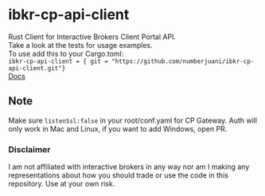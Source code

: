# ibkr-cp-api-client
Rust Client for Interactive Brokers Client Portal API. </br>
Take a look at the tests for usage examples. </br>
To use add this to your Cargo.toml: </br>
```ibkr-cp-api-client = { git = "https://github.com/numberjuani/ibkr-cp-api-client.git"} ``` </br>
[Docs](https://interactivebrokers.github.io/cpwebapi/) </br>
## Note 
Make sure ```listenSsl:false``` in your root/conf.yaml for CP Gateway.
Auth will only work in Mac and Linux, if you want to add Windows, open PR. </br>
### Disclaimer
I am not affiliated with interactive brokers in any way nor am I making
any representations about how you should trade or use the code in this repository.
Use at your own risk.
